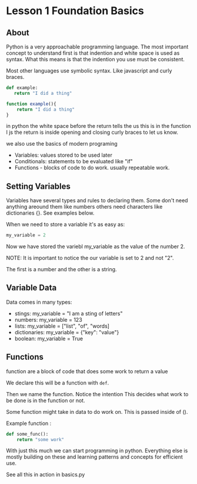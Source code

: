 # Lesson 1 Foundation Basics

## About

Python is a very approachable programming language. 
The most important concept to understand first is that indention and white space is used as syntax. What this means is that the indention you use must be consistent.

Most other languages use symbolic syntax. Like javascript and curly braces.

 ``` python
 def example:
    return "I did a thing"
```

```javascript
function example(){
    return "I did a thing"
}
```

in python the white space before the return tells the us this is in the function
I js the return is inside opening and closing curly braces to let us know.

we also use the basics of modern programing

- Variables: values stored to be used later
- Conditionals: statements to be evaluated like "if"
- Functions - blocks of code to do work. usually repeatable work.

## Setting Variables

Variables have several types and rules to declaring them. Some don't need anything areound them like numbers others need characters like dictionaries {}. See examples below.

When we need to store a variable it's as easy as:

``` python
my_variable = 2
```

Now we have stored the variebl my_variable as the value of the number 2.

NOTE: It is important to notice the our variable is set to 2 and not "2".

The first is a number and the other is a string.

## Variable Data

Data comes in many types:

- stings: my_variable = "I am a sting of letters"
- numbers: my_variable = 123
- lists: my_variable = ["list", "of", "words]
- dictionaries: my_variable = {"key": "value"}
- boolean: my_variable = True

## Functions

function are a block of code that does some work to return a value

We declare this will be a function with `def`.

Then we name the function. Notice the intention This decides what work to be done is in the function or not.

Some function might take in data to do work on. This is passed inside of ().

Example function : 
``` python
def some_func():
    return "some work"
```
With just this much we can start programming in python. Everything else is mostly building on these and learning patterns and concepts for efficient use.

See all this in action in basics.py